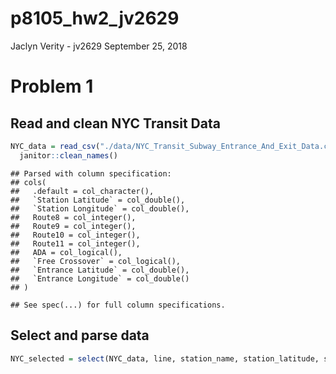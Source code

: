 p8105\_hw2\_jv2629
================
Jaclyn Verity - jv2629
September 25, 2018

Problem 1
=========

Read and clean NYC Transit Data
-------------------------------

``` r
NYC_data = read_csv("./data/NYC_Transit_Subway_Entrance_And_Exit_Data.csv") %>% 
  janitor::clean_names()
```

    ## Parsed with column specification:
    ## cols(
    ##   .default = col_character(),
    ##   `Station Latitude` = col_double(),
    ##   `Station Longitude` = col_double(),
    ##   Route8 = col_integer(),
    ##   Route9 = col_integer(),
    ##   Route10 = col_integer(),
    ##   Route11 = col_integer(),
    ##   ADA = col_logical(),
    ##   `Free Crossover` = col_logical(),
    ##   `Entrance Latitude` = col_double(),
    ##   `Entrance Longitude` = col_double()
    ## )

    ## See spec(...) for full column specifications.

Select and parse data
---------------------

``` r
NYC_selected = select(NYC_data, line, station_name, station_latitude, station_longitude, route1:route11, entry, entrance_type, vending, ada)
```
